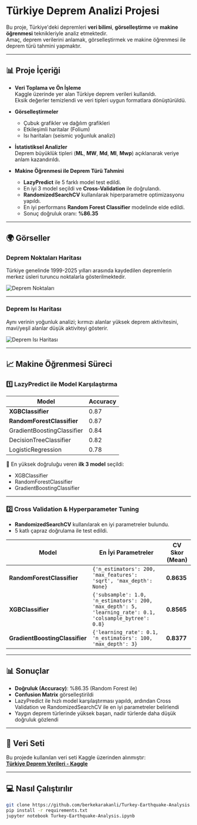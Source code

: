 # Türkiye Deprem Analizi Projesi

Bu proje, Türkiye'deki depremleri **veri bilimi**, **görselleştirme** ve **makine öğrenmesi** teknikleriyle analiz etmektedir.  
Amaç, deprem verilerini anlamak, görselleştirmek ve makine öğrenmesi ile deprem türü tahmini yapmaktır.

---

## 📊 Proje İçeriği

- **Veri Toplama ve Ön İşleme**  
  Kaggle üzerinde yer alan Türkiye deprem verileri kullanıldı.  
  Eksik değerler temizlendi ve veri tipleri uygun formatlara dönüştürüldü.

- **Görselleştirmeler**  
  - Çubuk grafikler ve dağılım grafikleri  
  - Etkileşimli haritalar (Folium)  
  - Isı haritaları (seismic yoğunluk analizi)

- **İstatistiksel Analizler**  
  Deprem büyüklük tipleri (**ML**, **MW**, **Md**, **MI**, **Mwp**) açıklanarak veriye anlam kazandırıldı.

- **Makine Öğrenmesi ile Deprem Türü Tahmini**  
  - **LazyPredict** ile 5 farklı model test edildi.  
  - En iyi 3 model seçildi ve **Cross-Validation** ile doğrulandı.  
  - **RandomizedSearchCV** kullanılarak hiperparametre optimizasyonu yapıldı.  
  - En iyi performans **Random Forest Classifier** modelinde elde edildi.  
  - Sonuç doğruluk oranı: **%86.35**

---

## 🌍 Görseller

### Deprem Noktaları Haritası
Türkiye genelinde 1999-2025 yılları arasında kaydedilen depremlerin merkez üsleri turuncu noktalarla gösterilmektedir.

![Deprem Noktaları](https://github.com/user-attachments/assets/9cf23a92-6cec-4253-8f95-77ea67eeb454)

---

### Deprem Isı Haritası
Aynı verinin yoğunluk analizi; kırmızı alanlar yüksek deprem aktivitesini, mavi/yeşil alanlar düşük aktiviteyi gösterir.

![Deprem Isı Haritası](https://github.com/user-attachments/assets/0a39bfcf-00c8-4295-ae87-f28fbb0da650)

---

## 📈 Makine Öğrenmesi Süreci

### 1️⃣ LazyPredict ile Model Karşılaştırma

| Model | Accuracy |
|-------|----------|
| **XGBClassifier** | 0.87 |
| **RandomForestClassifier** | 0.87 |
| GradientBoostingClassifier | 0.84 |
| DecisionTreeClassifier | 0.82 |
| LogisticRegression | 0.78 |

📌 En yüksek doğruluğu veren **ilk 3 model** seçildi:  
- XGBClassifier  
- RandomForestClassifier  
- GradientBoostingClassifier  

---

### 2️⃣ Cross Validation & Hyperparameter Tuning

- **RandomizedSearchCV** kullanılarak en iyi parametreler bulundu.  
- 5 katlı çapraz doğrulama ile test edildi.

| Model | En İyi Parametreler | CV Skor (Mean) |
|-------|--------------------|---------------|
| **RandomForestClassifier** | `{'n_estimators': 200, 'max_features': 'sqrt', 'max_depth': None}` | **0.8635** |
| **XGBClassifier** | `{'subsample': 1.0, 'n_estimators': 200, 'max_depth': 5, 'learning_rate': 0.1, 'colsample_bytree': 0.8}` | **0.8565** |
| **GradientBoostingClassifier** | `{'learning_rate': 0.1, 'n_estimators': 100, 'max_depth': 3}` | **0.8377** |

---

## 📊 Sonuçlar

- **Doğruluk (Accuracy)**: %86.35 (Random Forest ile)  
- **Confusion Matrix** görselleştirildi  
- LazyPredict ile hızlı model karşılaştırması yapıldı, ardından Cross Validation ve RandomizedSearchCV ile en iyi parametreler belirlendi  
- Yaygın deprem türlerinde yüksek başarı, nadir türlerde daha düşük doğruluk gözlendi

---

## 📂 Veri Seti

Bu projede kullanılan veri seti Kaggle üzerinden alınmıştır:  
[**Türkiye Deprem Verileri - Kaggle**](https://www.kaggle.com/datasets/yarenzoul/turkiye-deprem-verileri)

---

## 💻 Nasıl Çalıştırılır

```bash
git clone https://github.com/berkekarakanli/Turkey-Earthquake-Analysis.git
pip install -r requirements.txt
jupyter notebook Turkey-Earthquake-Analysis.ipynb

